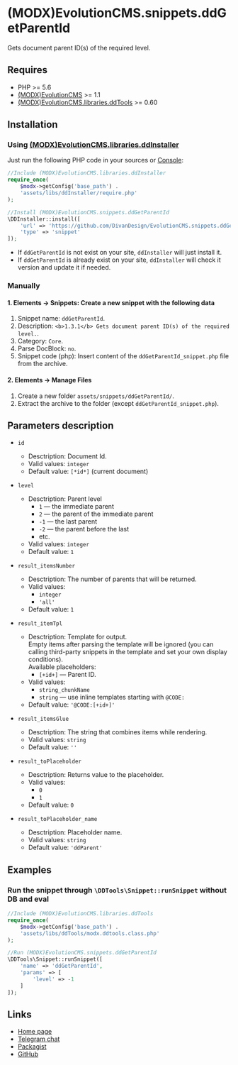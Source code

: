 # (MODX)EvolutionCMS.snippets.ddGetParentId

Gets document parent ID(s) of the required level.


## Requires
* PHP >= 5.6
* [(MODX)EvolutionCMS](https://github.com/evolution-cms/evolution) >= 1.1
* [(MODX)EvolutionCMS.libraries.ddTools](https://code.divandesign.ru/modx/ddtools) >= 0.60


## Installation


### Using [(MODX)EvolutionCMS.libraries.ddInstaller](https://github.com/DivanDesign/EvolutionCMS.libraries.ddInstaller)

Just run the following PHP code in your sources or [Console](https://github.com/vanchelo/MODX-Evolution-Ajax-Console):

```php
//Include (MODX)EvolutionCMS.libraries.ddInstaller
require_once(
	$modx->getConfig('base_path') .
	'assets/libs/ddInstaller/require.php'
);

//Install (MODX)EvolutionCMS.snippets.ddGetParentId
\DDInstaller::install([
	'url' => 'https://github.com/DivanDesign/EvolutionCMS.snippets.ddGetParentId',
	'type' => 'snippet'
]);
```

* If `ddGetParentId` is not exist on your site, `ddInstaller` will just install it.
* If `ddGetParentId` is already exist on your site, `ddInstaller` will check it version and update it if needed.


### Manually


#### 1. Elements → Snippets: Create a new snippet with the following data

1. Snippet name: `ddGetParentId`.
2. Description: `<b>1.3.1</b> Gets document parent ID(s) of the required level.`.
3. Category: `Core`.
4. Parse DocBlock: `no`.
5. Snippet code (php): Insert content of the `ddGetParentId_snippet.php` file from the archive.


#### 2. Elements → Manage Files

1. Create a new folder `assets/snippets/ddGetParentId/`.
2. Extract the archive to the folder (except `ddGetParentId_snippet.php`).


## Parameters description

* `id`
	* Desctription: Document Id.
	* Valid values: `integer`
	* Default value: `[*id*]` (current document)
	
* `level`
	* Desctription: Parent level
		* `1` — the immediate parent
		* `2` — the parent of the immediate parent
		* `-1` — the last parent
		* `-2` — the parent before the last
		* etc.
	* Valid values: `integer`
	* Default value: `1`
	
* `result_itemsNumber`
	* Desctription: The number of parents that will be returned.
	* Valid values:
		* `integer`
		* `'all'`
	* Default value: `1`
	
* `result_itemTpl`
	* Desctription: Template for output.  
		Empty items after parsing the template will be ignored (you can calling third-party snippets in the template and set your own display conditions).  
		Available placeholders:
		* `[+id+]` — Parent ID.
	* Valid values:
		* `string_chunkName`
		* `string` — use inline templates starting with `@CODE:`
	* Default value: `'@CODE:[+id+]'`
	
* `result_itemsGlue`
	* Desctription: The string that combines items while rendering.
	* Valid values: `string`
	* Default value: `''`
	
* `result_toPlaceholder`
	* Desctription: Returns value to the placeholder.
	* Valid values:
		* `0`
		* `1`
	* Default value: `0`
	
* `result_toPlaceholder_name`
	* Desctription: Placeholder name.
	* Valid values: `string`
	* Default value: `'ddParent'`


## Examples


### Run the snippet through `\DDTools\Snippet::runSnippet` without DB and eval

```php
//Include (MODX)EvolutionCMS.libraries.ddTools
require_once(
	$modx->getConfig('base_path') .
	'assets/libs/ddTools/modx.ddtools.class.php'
);

//Run (MODX)EvolutionCMS.snippets.ddGetParentId
\DDTools\Snippet::runSnippet([
	'name' => 'ddGetParentId',
	'params' => [
		'level' => -1
	]
]);
```


## Links

* [Home page](https://code.divandesign.ru/modx/ddgetparentid)
* [Telegram chat](https://t.me/dd_code)
* [Packagist](https://packagist.org/packages/dd/evolutioncms-snippets-ddgetparentid)
* [GitHub](https://github.com/DivanDesign/EvolutionCMS.snippets.ddGetParentId)


<link rel="stylesheet" type="text/css" href="https://raw.githack.com/DivanDesign/CSS.ddMarkdown/master/style.min.css" />